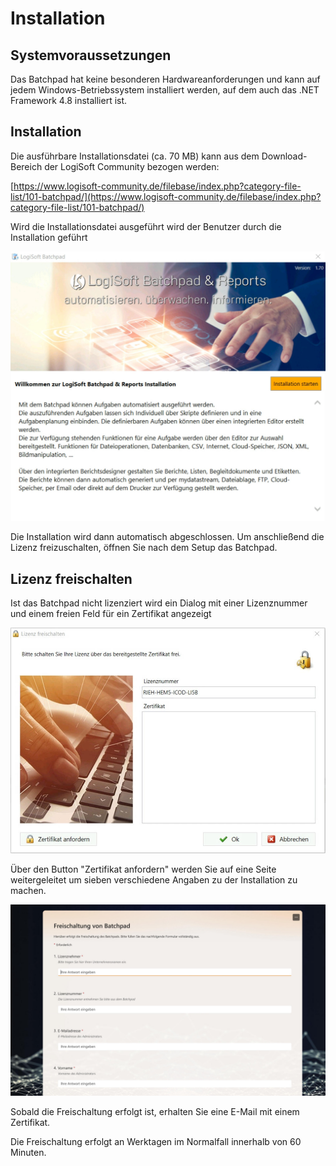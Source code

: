 # Installation
Systemvoraussetzungen
---------------------

Das Batchpad hat keine besonderen Hardwareanforderungen und kann auf jedem Windows-Betriebssystem installiert werden, auf dem auch das .NET Framework 4.8 installiert ist. 

Installation
------------

Die ausführbare Installationsdatei (ca. 70 MB) kann aus dem Download-Bereich der LogiSoft Community bezogen werden:

[https://www.logisoft-community.de/filebase/index.php?category-file-list/101-batchpad/](https://www.logisoft-community.de/filebase/index.php?category-file-list/101-batchpad/)

Wird die Installationsdatei ausgeführt wird der Benutzer durch die Installation geführt

![](Installation_Batchpad_Setu.jpg)

Die Installation wird dann automatisch abgeschlossen. Um anschließend die Lizenz freizuschalten, öffnen Sie nach dem Setup das Batchpad.

Lizenz freischalten
-------------------

Ist das Batchpad nicht lizenziert wird ein Dialog mit einer Lizenznummer und einem freien Feld für ein Zertifikat angezeigt

![](Installation_Batchpad_Lize.jpg)

Über den Button "Zertifikat anfordern" werden Sie auf eine Seite weitergeleitet um sieben verschiedene Angaben zu der Installation zu machen.

![](Installation_Batchpad_Frei.jpg)

Sobald die Freischaltung erfolgt ist, erhalten Sie eine E-Mail mit einem Zertifikat.

Die Freischaltung erfolgt an Werktagen im Normalfall innerhalb von 60 Minuten.